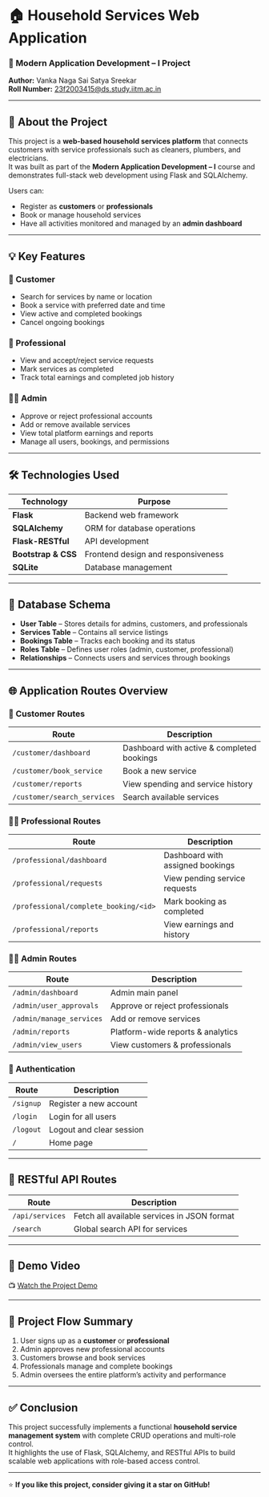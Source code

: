 # 🏠 Household Services Web Application

### 📘 Modern Application Development – I Project  
**Author:** Vanka Naga Sai Satya Sreekar  
**Roll Number:** 23f2003415@ds.study.iitm.ac.in  

---

## 📖 About the Project
This project is a **web-based household services platform** that connects customers with service professionals such as cleaners, plumbers, and electricians.  
It was built as part of the **Modern Application Development – I** course and demonstrates full-stack web development using Flask and SQLAlchemy.

Users can:
- Register as **customers** or **professionals**
- Book or manage household services
- Have all activities monitored and managed by an **admin dashboard**

---

## 💡 Key Features

### 👥 Customer
- Search for services by name or location  
- Book a service with preferred date and time  
- View active and completed bookings  
- Cancel ongoing bookings  

### 🧰 Professional
- View and accept/reject service requests  
- Mark services as completed  
- Track total earnings and completed job history  

### 🧑‍💼 Admin
- Approve or reject professional accounts  
- Add or remove available services  
- View total platform earnings and reports  
- Manage all users, bookings, and permissions  

---

## 🛠️ Technologies Used
| Technology | Purpose |
|-------------|----------|
| **Flask** | Backend web framework |
| **SQLAlchemy** | ORM for database operations |
| **Flask-RESTful** | API development |
| **Bootstrap & CSS** | Frontend design and responsiveness |
| **SQLite** | Database management |

---

## 🧩 Database Schema
- **User Table** – Stores details for admins, customers, and professionals  
- **Services Table** – Contains all service listings  
- **Bookings Table** – Tracks each booking and its status  
- **Roles Table** – Defines user roles (admin, customer, professional)  
- **Relationships** – Connects users and services through bookings  

---

## 🌐 Application Routes Overview

### 🧍 Customer Routes
| Route | Description |
|--------|--------------|
| `/customer/dashboard` | Dashboard with active & completed bookings |
| `/customer/book_service` | Book a new service |
| `/customer/reports` | View spending and service history |
| `/customer/search_services` | Search available services |

### 🧑‍🔧 Professional Routes
| Route | Description |
|--------|--------------|
| `/professional/dashboard` | Dashboard with assigned bookings |
| `/professional/requests` | View pending service requests |
| `/professional/complete_booking/<id>` | Mark booking as completed |
| `/professional/reports` | View earnings and history |

### 👨‍💼 Admin Routes
| Route | Description |
|--------|--------------|
| `/admin/dashboard` | Admin main panel |
| `/admin/user_approvals` | Approve or reject professionals |
| `/admin/manage_services` | Add or remove services |
| `/admin/reports` | Platform-wide reports & analytics |
| `/admin/view_users` | View customers & professionals |

### 🔐 Authentication
| Route | Description |
|--------|--------------|
| `/signup` | Register a new account |
| `/login` | Login for all users |
| `/logout` | Logout and clear session |
| `/` | Home page |

---

## 🔗 RESTful API Routes
| Route | Description |
|--------|--------------|
| `/api/services` | Fetch all available services in JSON format |
| `/search` | Global search API for services |

---

## 🎥 Demo Video
📺 [Watch the Project Demo](https://drive.google.com/file/d/1ggP1dGQTLj51m6qU1KgasHwdjs-iQazD/view?usp=sharing)

---

## 🧭 Project Flow Summary
1. User signs up as a **customer** or **professional**  
2. Admin approves new professional accounts  
3. Customers browse and book services  
4. Professionals manage and complete bookings  
5. Admin oversees the entire platform’s activity and performance  

---

## ✅ Conclusion
This project successfully implements a functional **household service management system** with complete CRUD operations and multi-role control.  
It highlights the use of Flask, SQLAlchemy, and RESTful APIs to build scalable web applications with role-based access control.

---

⭐ **If you like this project, consider giving it a star on GitHub!**


